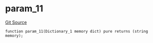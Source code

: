 # param_11
[Git Source](https://github.com/metacontract/mc/blob/main/src/devkit/Flattened.sol)


```solidity
function param_11(Dictionary_1 memory dict) pure returns (string memory);
```

